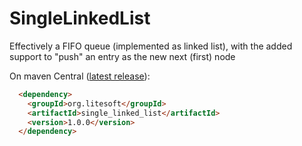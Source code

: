 # SingleLinkedList
Effectively a FIFO queue (implemented as linked list), with the added support to "push" an entry as the new next (first) node

On maven Central ([latest release](https://mvnrepository.com/artifact/org.litesoft/single_linked_list/1.0.0)):
```html
  <dependency>
    <groupId>org.litesoft</groupId>
    <artifactId>single_linked_list</artifactId>
    <version>1.0.0</version>
  </dependency>
```
